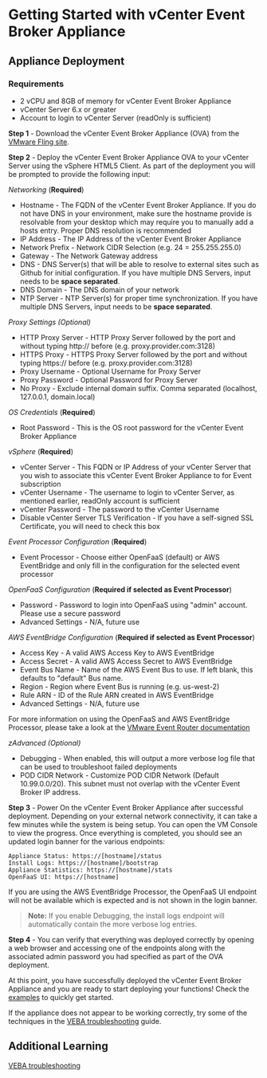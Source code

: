 # Getting Started with vCenter Event Broker Appliance

## Appliance Deployment

### Requirements

* 2 vCPU and 8GB of memory for vCenter Event Broker Appliance
* vCenter Server 6.x or greater
* Account to login to vCenter Server (readOnly is sufficient)

**Step 1** - Download the vCenter Event Broker Appliance (OVA) from the [VMware Fling site](https://flings.vmware.com/vcenter-event-broker-appliance).

**Step 2** - Deploy the vCenter Event Broker Appliance OVA to your vCenter Server using the vSphere HTML5 Client. As part of the deployment you will be prompted to provide the following input:

*Networking* (**Required**)

  * Hostname - The FQDN of the vCenter Event Broker Appliance. If you do not have DNS in your environment, make sure the hostname provide is resolvable from your desktop which may require you to manually add a hosts entry. Proper DNS resolution is recommended
  * IP Address - The IP Address of the vCenter Event Broker Appliance
  * Network Prefix - Network CIDR Selection (e.g. 24 = 255.255.255.0)
  * Gateway - The Network Gateway address
  * DNS - DNS Server(s) that will be able to resolve to external sites such as Github for initial configuration. If you have multiple DNS Servers, input needs to be **space separated**.
  * DNS Domain - The DNS domain of your network
  * NTP Server - NTP Server(s) for proper time synchronization. If you have multiple DNS Servers, input needs to be **space separated**.

*Proxy Settings (Optional)*
  * HTTP Proxy Server - HTTP Proxy Server followed by the port and without typing http:// before (e.g. proxy.provider.com:3128)
  * HTTPS Proxy - HTTPS Proxy Server followed by the port and without typing https:// before (e.g. proxy.provider.com:3128)
  * Proxy Username - Optional Username for Proxy Server
  * Proxy Password - Optional Password for Proxy Server
  * No Proxy - Exclude internal domain suffix. Comma separated (localhost, 127.0.0.1, domain.local)

*OS Credentials* (**Required**)
  * Root Password - This is the OS root password for the vCenter Event Broker Appliance

*vSphere* (**Required**)

  * vCenter Server - This FQDN or IP Address of your vCenter Server that you wish to associate this vCenter Event Broker Appliance to for Event subscription
  * vCenter Username - The username to login to vCenter Server, as mentioned earlier, readOnly account is sufficient
  * vCenter Password - The password to the vCenter Username
  * Disable vCenter Server TLS Verification - If you have a self-signed SSL Certificate, you will need to check this box

*Event Processor Configuration* (**Required**)
  * Event Processor - Choose either OpenFaaS (default) or AWS EventBridge and only fill in the configuration for the selected event processor

*OpenFaaS Configuration* (**Required if selected as Event Processor**)
  * Password - Password to login into OpenFaaS using "admin" account. Please use a secure password
  * Advanced Settings - N/A, future use

*AWS EventBridge Configuration* (**Required if selected as Event Processor**)
  * Access Key - A valid AWS Access Key to AWS EventBridge
  * Access Secret - A valid AWS Access Secret to AWS EventBridge
  * Event Bus Name - Name of the AWS Event Bus to use. If left blank, this defaults to "default" Bus name.
  * Region - Region where Event Bus is running (e.g. us-west-2)
  * Rule ARN - ID of the Rule ARN created in AWS EventBridge
  * Advanced Settings - N/A, future use

For more information on using the OpenFaaS and AWS EventBridge Processor, please take a look at the [VMware Event Router documentation](./vmware-event-router/README.MD)

*zAdvanced (Optional)*
  * Debugging - When enabled, this will output a more verbose log file that can be used to troubleshoot failed deployments
  * POD CIDR Network - Customize POD CIDR Network (Default 10.99.0.0/20). This subnet must not overlap with the vCenter Event Broker IP address.

**Step 3** - Power On the vCenter Event Broker Appliance after successful deployment. Depending on your external network connectivity, it can take a few minutes while the system is being setup. You can open the VM Console to view the progress. Once everything is completed, you should see an updated login banner for the various endpoints:

```
Appliance Status: https://[hostname]/status
Install Logs: https://[hostname]/bootstrap
Appliance Statistics: https://[hostname]/stats
OpenFaaS UI: https://[hostname]
```

If you are using the AWS EventBridge Processor, the OpenFaaS UI endpoint will not be available which is expected and is not shown in the login banner.

> **Note:** If you enable Debugging, the install logs endpoint will automatically contain the more verbose log entries.

**Step 4** - You can verify that everything was deployed correctly by opening a web browser and accessing one of the endpoints along with the associated admin password you had specified as part of the OVA deployment.

At this point, you have successfully deployed the vCenter Event Broker Appliance and you are ready to start deploying your functions! Check the [examples](./examples/README.md) to quickly get started.

If the appliance does not appear to be working correctly, try some of the techniques in the [VEBA troubleshooting](./docs/8-veba-troubleshooting.md) guide.

## Additional Learning

[VEBA troubleshooting](./docs/8-veba-troubleshooting.md)
